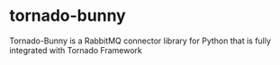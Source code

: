 # tornado-bunny
Tornado-Bunny is a RabbitMQ connector library for Python that is fully integrated with Tornado Framework
